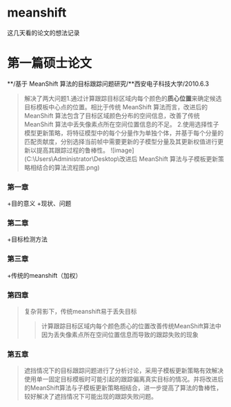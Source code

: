 # meanshift
这几天看的论文的想法记录

# 第一篇硕士论文 #
**/基于 MeanShift 算法的目标跟踪问题研究/**西安电子科技大学/2010.6.3
>解决了两大问题1.通过计算跟踪目标区域内每个颜色的**质心位置**来确定候选目标模板中心点的位置。相比于传统 MeanShift 算法而言，改进后的 MeanShift 算法包含了目标区域颜色分布的空间信息，改善了传统 MeanShift 算法中丢失像素点所在空间位置信息的不足。
>2.使用选择性子模型更新策略，将特征模型中的每个分量作为单独个体，并基于每个分量的匹配贡献度，分别选择当前帧中需要更新的子模型分量及其更新权值进行更新以提高其跟踪过程的鲁棒性。
![image](C:\Users\Administrator\Desktop\改进后 MeanShift 算法与子模板更新策略相结合的算法流程图.png)
### 第一章 ###
+目的意义
+现状、问题
### 第二章 ###
+目标检测方法
### 第三章 ###
+传统的meanshift（加权）
### 第四章 ###
>复杂背影下，传统meanshift易于丢失目标
>>计算跟踪目标区域内每个颜色质心的位置改善传统MeanShift算法中因为丢失像素点所在空间位置信息而导致的跟踪失败的现象
### 第五章 ###
>遮挡情况下的目标跟踪问题进行了分析讨论，采用子模板更新策略有效解决使用单一固定目标模板时可能引起的跟踪偏离真实目标的情况。并将改进后的MeanShift算法与子模板更新策略相结合，进一步提高了算法的鲁棒性，较好解决了遮挡情况下可能出现的跟踪失败问题。
